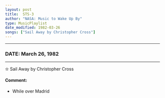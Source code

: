 ```yaml
---
layout: post
title:  STS-3
author: "NASA: Music to Wake Up By"
type: MusicPlaylist
date_modified: 1982-03-26
songs: ["Sail Away by Christopher Cross"]
---
```


----
### DATE: March 26, 1982
----
✫ Sail Away by Christopher Cross

#### Comment:
* While over Madrid



<br/>
<center>
	<a target="_blank"
	   href="https://twitter.com/intent/tweet?hashtags=Space,NASA,Playlist,NASAWakeupCalls,SpaceProgram&text={{ page.author}}, '{{ page.songs.first }}' {{ page.title }}, {{ page.date | date: '%B %d, %Y' }}. {{ site.url }}{{ page.url }} @nasawakeupcalls">
	   <i class="fab fa-twitter" alt="Tweet this page" style="font-size: 1.3em;"></i>
	</a>
	&nbsp; 	<i class="fas fa-user-astronaut" style="font-size: 1.5em;"></i> &nbsp;
    <a type="amzn" search="'Sail Away by Christopher Cross'" category="popular music">
        <i class="fab fa-amazon" style="font-size: 1.3em;"></i>
    </a>
</center>
